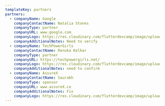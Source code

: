 ```yaml
---
templateKey: partners
partners:
  - companyName: Google
    companyContactName: Natalia Stones
    companyType: partner
    companyURL: www.google.com
    companyLogo: https://res.cloudinary.com/flutterdevcamp/image/upload/c_scale,h_50,w_120/v1661546084/flutterdevcamp/partners/google_logo_pbpema.png
    companyAdditionalNotes: Need to verify
  - companyName: TechPowerGirls
    companyContactName: Renuka Kelkar
    companyType: partner
    companyURL: https://techpowergirls.net/
    companyLogo: https://res.cloudinary.com/flutterdevcamp/image/upload/v1661546084/flutterdevcamp/partners/tech_power_girlslogo_new_yklapd.png
    companyAdditionalNotes: need to confirm
  - companyName: AssureX
    companyContactName: Saurabh
    companyType: sponsor
    companyURL: www.assureX.co
    companyAdditionalNotes: Fix
    companyLogo: https://res.cloudinary.com/flutterdevcamp/image/upload/v1661587313/flutterdevcamp/partners/AssureX-Logo_bhgawk.png
---
```

